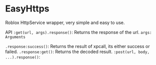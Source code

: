 # EasyHttps
Roblox HttpService wrapper, very simple and easy to use.


API
`:get(url, args).response()`: Returns the response of the url.
``args: Arguments``

`.response:success()`: Returns the result of xpcall, its either success or failed.
`.response:get()`: Returns the decoded result.
`:post(url, body, ...).response()`: 
